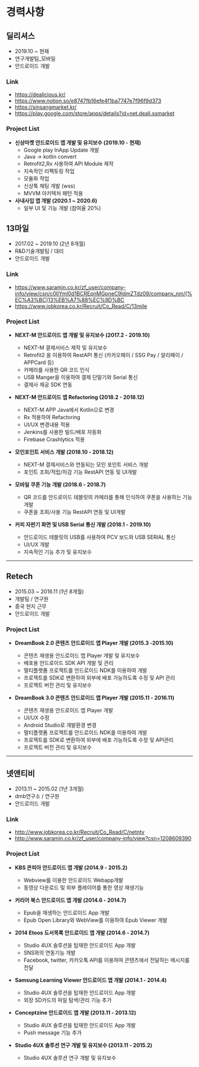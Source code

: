 # 경력사항

## 딜리셔스
- 2019.10 ~ 현재
- 연구개발팀_모바일
- 안드로이드 개발

### Link
- https://dealicious.kr/
- https://www.notion.so/e8747fb16efe4f1ba7747e7f96f9d373
- https://sinsangmarket.kr/
- https://play.google.com/store/apps/details?id=net.deali.ssmarket

### Project List
- __신상마켓 안드로이드 앱 개발 및 유지보수 (2019.10 - 현재)__
    + Google play InApp Update 개발
    + Java -> kotlin convert
    + Retrofit2,Rx 사용하여 API Module 제작
    + 지속적인 리펙토링 작업
    + 모듈화 작업
    + 신상톡 채팅 개발 (wss)
    + MVVM 아키텍처 패턴 적용
- __사내사입 앱 개발 (2020.1 ~ 2020.6)__
    + 일부 UI 및 기능 개발 (참여율 20%)

## 13마일
- 2017.02 ~ 2019.10 (2년 8개월)
- R&D기술개발팀 / 대리
- 안드로이드 개발

### Link
- https://www.saramin.co.kr/zf_user/company-info/view/csn/c0lIYmI0d1BCREpnMGpneC9IdmZTdz09/company_nm/(%EC%A3%BC)13%EB%A7%88%EC%9D%BC
- https://www.jobkorea.co.kr/Recruit/Co_Read/C/13mile

### Project List
- __NEXT-M 안드로이드 앱 개발 및 유지보수 (2017.2 - 2019.10)__
    + NEXT-M 결제서비스 제작 및 유지보수
    + Retrofit2 을 이용하여 RestAPI 통신 (카카오페이 / SSG Pay / 알리페이 / APPCard 등)
    + 카메라를 사용한 QR 코드 인식
    + USB Manger을 이용하여 결제 단말기와 Serial 통신
    + 결제사 제공 SDK 연동

- __NEXT-M 안드로이드 앱 Refactoring (2018.2 - 2018.12)__
    + NEXT-M APP Java에서 Kotlin으로 변경
    + Rx 적용하여 Refactoring
    + UI/UX 변경내용 적용
    + Jenkins를 사용한 빌드/배포 자동화
    + Firebase Crashlytics 적용

- __모인포인트 서비스 개발 (2018.10 - 2018.12)__
    + NEXT-M 결제서비스와 연동되는 모인 포인트 서비스 개발 
    + 포인트 조회/적립/차감 기능 RestAPI 연동 및 UI개발
    
- __모바일 쿠폰 기능 개발 (2018.6 - 2018.7)__
    + QR 코드를 안드로이드 테블릿의 카메라를 통해 인식하여 쿠폰을 사용하는 기능 개발
    + 쿠폰을 조회/사용 기능 RestAPI 연동 및 UI개발

- __커피 자판기 화면 및 USB Serial 통신 개발 (2018.1 - 2019.10)__
    + 안드로이드 테블릿의 USB를 사용하여 PCV 보드와 USB SERIAL 통신
    + UI/UX 개발
    + 지속적인 기능 추가 및 유지보수
    
-----
## Retech
- 2015.03 ~ 2016.11 (1년 8개월)
- 개발팀 / 연구원
- 중국 현지 근무
- 안드로이드 개발

### Project List
- __DreamBook 2.0 콘텐츠 안드로이드 앱 Player 개발 (2015.3 -2015.10)__
    + 콘텐츠 재생용 안드로이드 앱 Player 개발 및 유지보수
    + 배포용 안드로이드 SDK API 개발 및 관리
    + 멀티플랫폼 프로젝트를 안드로이드 NDK를 이용하여 개발
    + 프로젝트를 SDK로 변환하여 외부에 배포 가능하도록 수정 및 API 관리
    + 프로젝트 버전 관리 및 유지보수
    
- __DreamBook 3.0 콘텐츠 안드로이드 앱 Player 개발 (2015.11 - 2016.11)__
    + 콘텐츠 재생용 안드로이드 앱 Player 개발
    + UI/UX 수정
    + Android Studio로 개발환경 변경
    + 멀티플랫폼 프로젝트를 안드로이드 NDK를 이용하여 개발
    + 프로젝트를 SDK로 변환하여 외부에 배포 가능하도록 수정 및 API관리 
    + 프로젝트 버전 관리 및 유지보수
-----    
## 넷앤티비
- 2013.11 ~ 2015.02 (1년 3개월)
- dmb연구소 / 연구원
- 안드로이드 개발

### Link
- http://www.jobkorea.co.kr/Recruit/Co_Read/C/netntv
- http://www.saramin.co.kr/zf_user/company-info/view?csn=1208609390

### Project List
- __KBS 콘피아 안드로이드 앱 개발 (2014.9 - 2015.2)__
    + Webview를 이용한 안드로이드 Webapp개발
    + 동영상 다운로드 및 외부 플레이어를 통한 영상 재생기능
    
- __커리어 북스 안드로이드 앱 개발 (2014.6 - 2014.7)__
    + Epub을 재생하는 안드로이드 App 개발
    + Epub Open Library와 WebView를 이용하여 Epub Viewer 개발
    
- __2014 Etoos 도서목록 안드로이드 앱 개발 (2014.6 - 2014.7)__
    + Studio 4UX 솔루션을 탑재한 안드로이드 App 개발
    + SNS와의 연동기능 개발
    + Facebook, twitter, 카카오톡 API를 이용하여 콘텐츠에서 전달하는 메시지를 전달
    
- __Samsung Learning Viewer 안드로이드 앱 개발 (2014.1 - 2014.4)__
    + Studio 4UX 솔루션을 탑재한 안드로이드 App 개발 
    + 외장 SD카드의 파일 탐색/관리 기능 추가
    
- __Conceptzine 안드로이드 앱 개발 (2013.11 - 2013.12)__
    + Studio 4UX 솔루션을 탑재한 안드로이드 App 개발
    + Push message 기능 추가
    
- __Studio 4UX 솔루션 연구 개발 및 유지보수 (2013.11 - 2015.2)__
    + Studio 4UX 솔루션 연구 개발 및 유지보수


